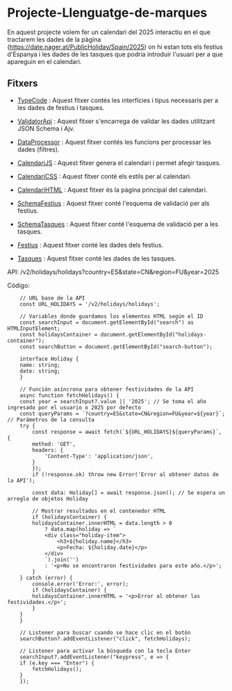 # Projecte-Llenguatge-de-marques

En aquest projecte volem fer un calendari del 2025 interactiu en el que tractarem les dades de la pàgina (https://date.nager.at/PublicHoliday/Spain/2025) on hi estan tots els festius d'Espanya i les dades de les tasques que podría introduir l'usuari per a que apareguin en el calendari.

## Fitxers

- [TypeCode](TypeScript/TypeCode.ts) : Aquest fitxer contés les interfícies i tipus necessaris per a les dades de festius i tasques.

- [ValidatorApi](TypeScript/ValidatorApi.ts) : Aquest fitxer s'encarrega de validar les dades utilitzant JSON Schema i Ajv.

- [DataProcessor](TypeScript/DataProcessor.ts) : Aquest fitxer contés les funcions per processar les dades (filtres).

- [CalendariJS](Pàgina/calendari.js) : Aquest fitxer genera el calendari i permet afegir tasques.

- [CalendariCSS](Pàgina/calendari.css) : Aquest fitxer conté els estils per al calendari.

- [CalendariHTML](Pàgina/Calendar.html) : Aquest fitxer és la pàgina principal del calendari.

- [SchemaFestius](Json/SchemaFestius.json) : Aquest fitxer conté l'esquema de validació per als festius.

- [SchemaTasques](Json/schemaTasques.json) : Aquest fitxer conté l'esquema de validació per a les tasques.

- [Festius](Json/csvjson.json) : Aquest fitxer conté les dades dels festius.

- [Tasques](Json/tasques.json) : Aquest fitxer conté les dades de les tasques.

API: /v2/holidays/holidays?country=ES&state=CN&region=FU&year=2025


Código:

        // URL base de la API
        const URL_HOLIDAYS = '/v2/holidays/holidays';

        // Variables donde guardamos los elementos HTML según el ID
        const searchInput = document.getElementById("search") as HTMLInputElement;
        const holidaysContainer = document.getElementById("holidays-container");
        const searchButton = document.getElementById("search-button");

        interface Holiday {
        name: string;
        date: string;
        }

        // Función asíncrona para obtener festividades de la API
        async function fetchHolidays() {
        const year = searchInput?.value || '2025'; // Se toma el año ingresado por el usuario o 2025 por defecto
        const queryParams = `?country=ES&state=CN&region=FU&year=${year}`; // Parámetros de la consulta
        try {
            const response = await fetch(`${URL_HOLIDAYS}${queryParams}`, {
            method: 'GET',
            headers: {
                'Content-Type': 'application/json',
            }
            });
            if (!response.ok) throw new Error('Error al obtener datos de la API');
    
            const data: Holiday[] = await response.json(); // Se espera un arreglo de objetos Holiday

            // Mostrar resultados en el contenedor HTML
            if (holidaysContainer) {
            holidaysContainer.innerHTML = data.length > 0
                ? data.map(holiday => `
                <div class="holiday-item">
                    <h3>${holiday.name}</h3>
                    <p>Fecha: ${holiday.date}</p>
                </div>
                `).join('')
                : '<p>No se encontraron festividades para este año.</p>';
            }
        } catch (error) {
            console.error('Error:', error);
            if (holidaysContainer) {
            holidaysContainer.innerHTML = '<p>Error al obtener las festividades.</p>';
            }
        }
        }

        // Listener para buscar cuando se hace clic en el botón
        searchButton?.addEventListener("click", fetchHolidays);

        // Listener para activar la búsqueda con la tecla Enter
        searchInput?.addEventListener("keypress", e => {
        if (e.key === "Enter") {
            fetchHolidays();
        }
        });
